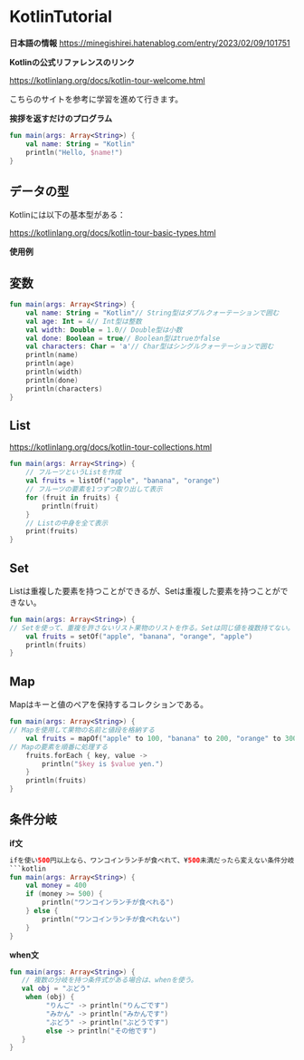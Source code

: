 # KotlinTutorial

**日本語の情報**
https://minegishirei.hatenablog.com/entry/2023/02/09/101751


**Kotlinの公式リファレンスのリンク**

https://kotlinlang.org/docs/kotlin-tour-welcome.html

こちらのサイトを参考に学習を進めて行きます。

**挨拶を返すだけのプログラム**
```kotlin
fun main(args: Array<String>) {
    val name: String = "Kotlin"
    println("Hello, $name!")
}
```

## データの型
Kotlinには以下の基本型がある：

https://kotlinlang.org/docs/kotlin-tour-basic-types.html

**使用例**
## 変数
```kotlin
fun main(args: Array<String>) {
    val name: String = "Kotlin"// String型はダブルクォーテーションで囲む
    val age: Int = 4// Int型は整数
    val width: Double = 1.0// Double型は小数
    val done: Boolean = true// Boolean型はtrueかfalse
    val characters: Char = 'a'// Char型はシングルクォーテーションで囲む
    println(name)
    println(age)
    println(width)
    println(done)
    println(characters)
}
```

## List
https://kotlinlang.org/docs/kotlin-tour-collections.html
```kotlin
fun main(args: Array<String>) {
    // フルーツというListを作成
    val fruits = listOf("apple", "banana", "orange")
    // フルーツの要素を1つずつ取り出して表示
    for (fruit in fruits) {
        println(fruit)
    }
    // Listの中身を全て表示
    print(fruits)
}
```
## Set
Listは重複した要素を持つことができるが、Setは重複した要素を持つことができない。
```kotlin
fun main(args: Array<String>) {
// Setを使って、重複を許さないリスト果物のリストを作る。Setは同じ値を複数持てない。
    val fruits = setOf("apple", "banana", "orange", "apple")
    println(fruits)
}
```

## Map
Mapはキーと値のペアを保持するコレクションである。
```kotlin
fun main(args: Array<String>) {
// Mapを使用して果物の名前と値段を格納する
    val fruits = mapOf("apple" to 100, "banana" to 200, "orange" to 300)
// Mapの要素を順番に処理する
    fruits.forEach { key, value ->
        println("$key is $value yen.")
    }
    println(fruits)
}
```

## 条件分岐
**if文**
```kotlin
ifを使い500円以上なら、ワンコインランチが食べれて、¥500未満だったら変えない条件分岐
```kotlin
fun main(args: Array<String>) {
    val money = 400
    if (money >= 500) {
        println("ワンコインランチが食べれる")
    } else {
        println("ワンコインランチが食べれない")
    }
}
```
**when文**
```kotlin
fun main(args: Array<String>) {
   // 複数の分岐を持つ条件式がある場合は、whenを使う。
   val obj = "ぶどう"
    when (obj) {
         "りんご" -> println("りんごです")
         "みかん" -> println("みかんです")
         "ぶどう" -> println("ぶどうです")
         else -> println("その他です")
   }
}
```
